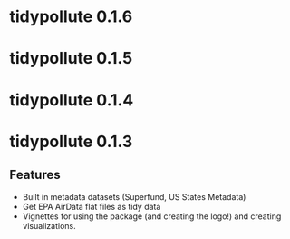 # tidypollute 0.1.6

# tidypollute 0.1.5

# tidypollute 0.1.4

# tidypollute 0.1.3

## Features
- Built in metadata datasets (Superfund, US States Metadata)
- Get EPA AirData flat files as tidy data
- Vignettes for using the package (and creating the logo!) and creating visualizations.
